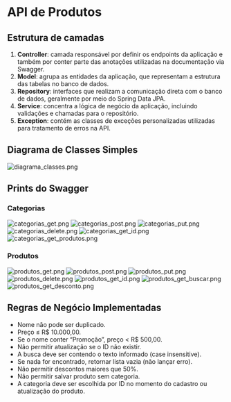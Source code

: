 # API de Produtos

## Estrutura de camadas

1. **Controller**: camada responsável por definir os endpoints da aplicação e também por conter parte das anotações utilizadas na documentação via Swagger.
1. **Model**: agrupa as entidades da aplicação, que representam a estrutura das tabelas no banco de dados.
1. **Repository**: interfaces que realizam a comunicação direta com o banco de dados, geralmente por meio do Spring Data JPA.
1. **Service**: concentra a lógica de negócio da aplicação, incluindo validações e chamadas para o repositório.
1. **Exception**:  contém as classes de exceções personalizadas utilizadas para tratamento de erros na API.

## Diagrama de Classes Simples

![diagrama_classes.png](src/main/resources/static/images/diagrama_classes.png)

## Prints do Swagger

### Categorias

![categorias_get.png](src/main/resources/static/images/categorias_get.png)
![categorias_post.png](src/main/resources/static/images/categorias_post.png)
![categorias_put.png](src/main/resources/static/images/categorias_put.png)
![categorias_delete.png](src/main/resources/static/images/categorias_delete.png)
![categorias_get_id.png](src/main/resources/static/images/categorias_get_id.png)
![categorias_get_produtos.png](src/main/resources/static/images/categorias_get_produtos.png)

### Produtos

![produtos_get.png](src/main/resources/static/images/produtos_get.png)
![produtos_post.png](src/main/resources/static/images/produtos_post.png)
![produtos_put.png](src/main/resources/static/images/produtos_put.png)
![produtos_delete.png](src/main/resources/static/images/produtos_delete.png)
![produtos_get_id.png](src/main/resources/static/images/produtos_get_id.png)
![produtos_get_buscar.png](src/main/resources/static/images/produtos_get_buscar.png)
![produtos_get_desconto.png](src/main/resources/static/images/produtos_get_desconto.png)

## Regras de Negócio Implementadas

- Nome não pode ser duplicado.
- Preço ≤ R$ 10.000,00.
- Se o nome conter “Promoção”, preço < R$ 500,00.
- Não permitir atualização se o ID não existir.
- A busca deve ser contendo o texto informado (case insensitive).
- Se nada for encontrado, retornar lista vazia (não lançar erro).
- Não permitir descontos maiores que 50%.
- Não permitir salvar produto sem categoria.
- A categoria deve ser escolhida por ID no momento do cadastro ou atualização do produto.